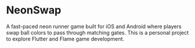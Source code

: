 # NeonSwap

A fast-paced neon runner game built for iOS and Android where players swap ball colors to pass through matching gates. This is a personal project to explore Flutter and Flame game development.